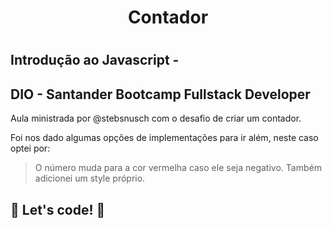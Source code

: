 <h1 align="center">Contador<h1>

 ## Introdução ao Javascript -
  ## DIO - Santander Bootcamp Fullstack Developer 


Aula ministrada por @stebsnusch com o desafio de criar um contador.


Foi nos dado algumas opções de implementações para ir além, neste caso optei por:
 > O número muda para a cor vermelha caso ele seja negativo.
 > Também adicionei um style próprio.


## 🚀 Let's code! 🚀



